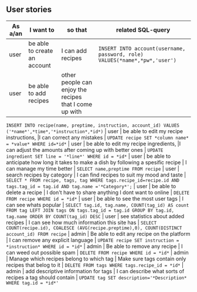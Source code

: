 ## User stories

|As a/an | I want to    | so that   | related SQL-query | 
|--------|--------------|-----------|-------------------|
| user | be able to create an account | I can add recipes | `INSERT INTO account(username, password, role) VALUES(*name*,*pw*,'user')`
| user | be able to add recipes | other people can enjoy the recipes that I come up with |
`INSERT INTO recipe(name, preptime, instruction, account_id) VALUES ('*name*',*time*,'*instruction*,*id*)`
| user | be able to edit my recipe instructions, |I can correct any mistakes | `UPDATE recipe SET *column name* = *value* WHERE id=*id*`
| user | be able to edit my recipe ingredients, |I can adjust the amounts after coming up with better ones | `UPDATE ingredient SET line = '*line*' WHERE id = *id*`
| user | be able to anticipate how long it takes to make a dish by following a spesific recipe | I can manage my time better | `SELECT name,preptime FROM recipe` 
| user | search recipes by category | I can find recipes to suit my mood and taste | `SELECT * FROM recipe, tags, tag WHERE tags.recipe_id=recipe.id AND tags.tag_id = tag.id AND tag.name ='*Category*';`
| user | be able to delete a recipe | I don't have to share anything I dont want to online | `DELETE FROM recipe WHERE id = *id*`
| user | be able to see the most user tags | I can see whats popular | `SELECT tag.id, tag.name, COUNT(tag_id) AS count FROM tag LEFT JOIN tags ON tags.tag_id = tag.id GROUP BY tag.id, tag.name ORDER BY COUNT(tag_id) DESC`
| user | see statistics about added recipes | I can see how much information this site has | `SELECT COUNT(recipe.id), COALESCE (AVG(recipe.preptime),0), COUNT(DISTINCT account_id) FROM recipe`
| admin | Be able to edit any recipe on the platform | I can remove any explicit language | `UPDATE recipe SET instruction = *instruction* WHERE id = *id*` 
| admin | Be able to remove any recipe | I can weed out possible spam | `DELETE FROM recipe WHERE id = *id*`
| admin | Manage which recipes belong to which tag | Make sure tags contain only recipes that belog to it | `DELETE FROM tags WHERE tags.recipe_id = *id*`
| admin | add descriptive information for tags | I can describe what sorts of recipes a tag should contain | `UPDATE tag SET description='*Description* WHERE tag.id = *id*'`